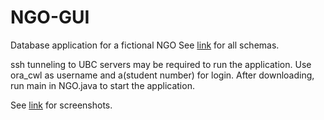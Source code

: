 # NGO-GUI

Database application for a fictional NGO 
See [link](https://docs.google.com/document/d/1HhAMoE3dSqbs6j1STq3wSeXUKbQXRmb1ybl2MPs3wNA/edit?usp=sharing) for all schemas.

ssh tunneling to UBC servers may be required to run the application. Use ora_cwl as username and a(student number) for login. After downloading, run main in NGO.java to start the application.

See [link](https://imgur.com/a/sMEvzjw) for screenshots.
